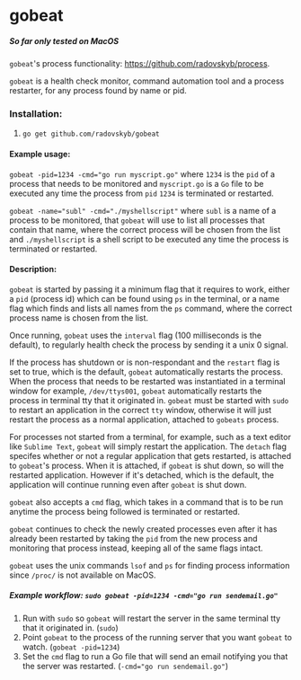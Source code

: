 # gobeat

##### So far only tested on MacOS

`gobeat`'s process functionality: https://github.com/radovskyb/process.

`gobeat` is a health check monitor, command automation tool and a process restarter, for any process found by name or pid.

### Installation:

1. `go get github.com/radovskyb/gobeat`

#### Example usage: 
`gobeat -pid=1234 -cmd="go run myscript.go"` where `1234` is the `pid` of a process that needs to be monitored and `myscript.go` is a `Go` file to be executed any time the process from `pid` `1234` is terminated or restarted.

`gobeat -name="subl" -cmd="./myshellscript"` where `subl` is a name of a process to be monitored, that `gobeat` will use to list all processes that contain that name, where the correct process will be chosen from the list and `./myshellscript` is a shell script to be executed any time the process is terminated or restarted.

#### Description:

`gobeat` is started by passing it a minimum flag that it requires to work, either a `pid` (process id) which can be found using `ps` in the terminal, or a name flag which finds and lists all names from the `ps` command, where the correct process name is chosen from the list.

Once running, `gobeat` uses the `interval` flag (100 milliseconds is the default), to regularly health check the process by sending it a unix 0 signal. 

If the process has shutdown or is non-respondant and the `restart` flag is set to true, which is the default, `gobeat` automatically restarts the process.
When the process that needs to be restarted was instantiated in a terminal window for example, `/dev/ttys001`, `gobeat` automatically restarts
the process in terminal tty  that it originated in. `gobeat` must be started with `sudo` to restart an application
in the correct `tty` window, otherwise it will just restart the process as a normal application, attached to `gobeats` process.

For processes not started from a terminal, for example, such as a text editor like `Sublime Text`,
`gobeat` will simply restart the application. The `detach` flag specifes whether or not a regular application 
that gets restarted, is attached to `gobeat`'s process. When it is attached, if `gobeat` is shut down, 
so will the restarted application. However if it's detached, which is the default, the application will 
continue running even after `gobeat` is shut down.

`gobeat` also accepts a `cmd` flag, which takes in a command that is to be run anytime the process being followed is terminated or restarted.

`gobeat` continues to check the newly created processes even after it has already been restarted by taking the `pid` from the new process and monitoring that process instead, keeping all of the same flags intact.

`gobeat` uses the unix commands `lsof` and `ps` for finding process information since `/proc/` is not available on MacOS.

##### Example workflow: `sudo gobeat -pid=1234 -cmd="go run sendemail.go"`

1. Run with `sudo` so `gobeat` will restart the server in the same terminal tty that it originated in. (`sudo`)
2. Point `gobeat` to the process of the running server that you want `gobeat` to watch. (`gobeat -pid=1234`)
3. Set the `cmd` flag to run a Go file that will send an email notifying you that the server was restarted. (`-cmd="go run sendemail.go"`)
